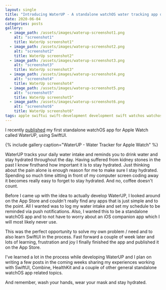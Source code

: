 ```yaml
---
layout: single
title: "Introducing WaterUP - A standalone watchOS water tracking app developed using SwiftUI"
date: 2020-06-04
categories: posts
gallery:
  - image_path: /assets/images/waterup-screenshot1.png
    alt: "screenshot1"
    title: WaterUp screenshot1"
  - image_path: /assets/images/waterup-screenshot2.png
    alt: "screenshot2"
    title: WaterUp screenshot2"
  - image_path: /assets/images/waterup-screenshot3.png
    alt: "screenshot3"
    title: WaterUp screenshot3"
  - image_path: /assets/images/waterup-screenshot4.png
    alt: "screenshot4"
    title: WaterUp screenshot4"
  - image_path: /assets/images/waterup-screenshot5.png
    alt: "screenshot5"
    title: WaterUp screenshot5"
  - image_path: /assets/images/waterup-screenshot6.png
    alt: "screenshot6"
    title: WaterUp screenshot6"
tags: apple swiftui swift-development development swift watchos watchos-development watch-development apple-watch swiftui-app healthit standalone watchos app
---
```


I recently [published](https://apps.apple.com/app/waterup-water-tracker/id1483094866) my first standalone watchOS app for Apple Watch called WaterUP, using SwiftUI.

{% include gallery caption="WaterUP - Water Tracker for Apple Watch" %}

WaterUP tracks your daily water intake and reminds you to drink water and stay hydrated throughout the day. Having suffered from kidney stones in the past I know firsthand how important it is to stay hydrated. Just thinking about the pain alone is enough reason for me to make sure I stay hydrated. Spending so much time sitting in front of my computer screen coding away it becomes really easy to forget to stay hydrated. And no, coffee doesn't count.

Before I came up with the idea to actually develop WaterUP, I looked around on the App Store and couldn't really find any apps that is just simple and to the point. All I wanted was to log my water intake and set my schedule to be reminded via push notifications. Also, I wanted this to be a standalone watchOS app and to not have to worry about an iOS companion app which I will most likely never use.

This was the perfect opportunity to solve my own problem / need and to also learn SwiftUI in the process. Fast forward a couple of week later and lots of learning, frustration and joy I finally finished the app and published it on the App Store.

I've learned a lot in the process while developing WaterUP and I plan on writing a few posts in the coming weeks sharing my experiences working with SwiftUI, Combine, HealthKit and a couple of other general standalone watchOS app related topics.

And remember, wash your hands, wear your mask and stay hydrated.
